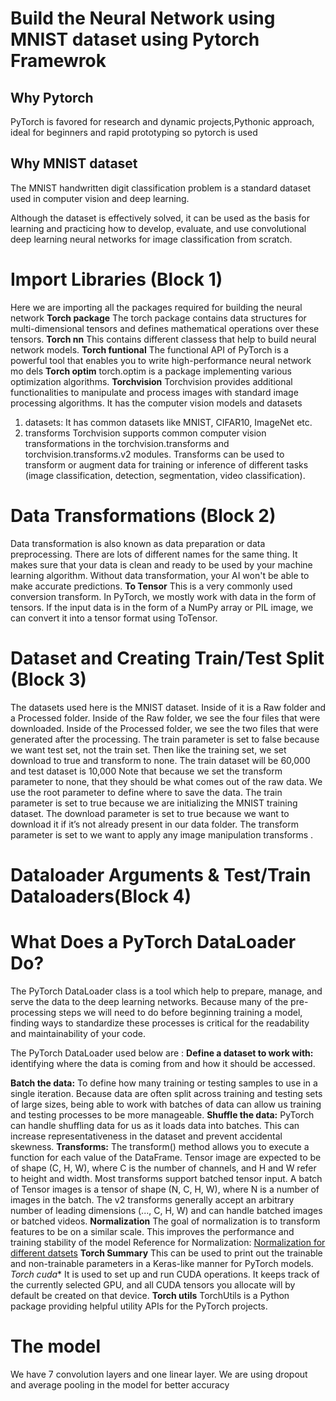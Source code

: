 # **Build the Neural Network using MNIST dataset using Pytorch Framewrok**
## Why Pytorch
PyTorch is favored for research and dynamic projects,Pythonic approach, ideal for beginners and rapid prototyping so pytorch is used
## Why MNIST dataset
The MNIST handwritten digit classification problem is a standard dataset used in computer vision and deep learning.

Although the dataset is effectively solved, it can be used as the basis for learning and practicing how to develop, evaluate, and use convolutional deep learning neural networks for image classification from scratch.

# **Import Libraries** (Block 1)
Here we are importing all the packages required for building the neural network
**Torch package**
The torch package contains data structures for multi-dimensional tensors and defines mathematical operations over these tensors.
**Torch nn**
This contains different classess that help to build neural network models.
**Torch funtional**
The functional API of PyTorch is a powerful tool that enables you to write high-performance neural network mo
dels
**Torch optim**
torch.optim is a package implementing various optimization algorithms.
**Torchvision**
Torchvision provides additional functionalities to manipulate and process images with standard image processing algorithms. It has the computer vision models and datasets
1.   datasets:
        It has common datasets like MNIST, CIFAR10, ImageNet etc.
2.  transforms
       Torchvision supports common computer vision transformations in the torchvision.transforms and torchvision.transforms.v2 modules. Transforms can be used to transform or augment data for training or inference of different tasks (image classification, detection, segmentation, video classification).
# **Data Transformations (Block 2)**
Data transformation is also known as data preparation or data preprocessing. There are lots of different names for the same thing. It makes sure that your data is clean and ready to be used by your machine learning algorithm. Without data transformation, your AI won't be able to make accurate predictions.
**To Tensor**
This is a very commonly used conversion transform. In PyTorch, we mostly work with data in the form of tensors. If the input data is in the form of a NumPy array or PIL image, we can convert it into a tensor format using ToTensor.

# Dataset and Creating Train/Test Split (Block 3)
The datasets used here is the MNIST dataset.
Inside of it is a Raw folder and a Processed folder.
Inside of the Raw folder, we see the four files that were downloaded.
Inside of the Processed folder, we see the two files that were generated after the processing.
The train parameter is set to false because we want test set, not the train set.
Then like the training set, we set download to true and transform to none.
The train dataset will be 60,000 and test dataset is 10,000
Note that because we set the transform parameter to none, that they should be what comes out of the raw data.
We use the root parameter to define where to save the data.
The train parameter is set to true because we are initializing the MNIST training dataset.
The download parameter is set to true because we want to download it if it’s not already present in our data folder.
The transform parameter is set to we  want to apply any image manipulation transforms .
# **Dataloader Arguments & Test/Train Dataloaders(Block 4)**
# What Does a PyTorch DataLoader Do?
The PyTorch DataLoader class is a tool which help to prepare, manage, and serve the data to the deep learning networks. Because many of the pre-processing steps we will need to do before beginning training a model, finding ways to standardize these processes is critical for the readability and maintainability of your code.

The PyTorch DataLoader used below are :
**Define a dataset to work with:** identifying where the data is coming from and how it should be accessed.

**Batch the data:**
 To define how many training or testing samples to use in a single iteration. Because data are often split across training and testing sets of large sizes, being able to work with batches of data can allow us  training and testing processes to be more manageable.
**Shuffle the data:** 
PyTorch can handle shuffling data for us as it loads data into batches. This can increase representativeness in the dataset and prevent accidental skewness.
**Transforms:**
The transform() method allows you to execute a function for each value of the DataFrame.
Tensor image are expected to be of shape (C, H, W), where C is the number of channels, and H and W refer to height and width. Most transforms support batched tensor input. A batch of Tensor images is a tensor of shape (N, C, H, W), where N is a number of images in the batch. The v2 transforms generally accept an arbitrary number of leading dimensions (..., C, H, W) and can handle batched images or batched videos.
**Normalization**
The goal of normalization is to transform features to be on a similar scale. This improves the performance and training stability of the model
Reference for Normalization: [Normalization for different datsets](https://discuss.pytorch.org/t/normalization-in-the-mnist-example/457)
**Torch Summary**
This can be used to print out the trainable and non-trainable parameters in a Keras-like manner for PyTorch models.
*Torch cuda**
It is used to set up and run CUDA operations. It keeps track of the currently selected GPU, and all CUDA tensors you allocate will by default be created on that device.
**Torch utils**
TorchUtils is a Python package providing helpful utility APIs for the PyTorch projects.
# **The model**
We have 7 convolution layers and one linear layer. We are using dropout and average pooling in the model for better accuracy
